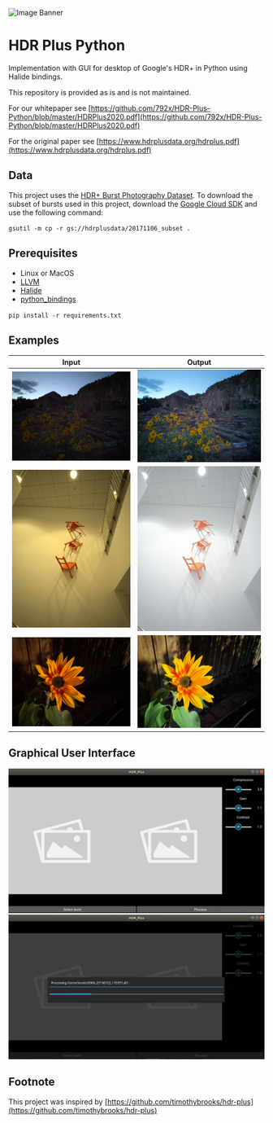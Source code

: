 ![Image Banner](https://github.com/792x/HDR-Plus-Python/blob/master/Examples/Banner.png)

# HDR Plus Python
Implementation with GUI for desktop of Google's HDR+ in Python using Halide bindings. 

This repository is provided as is and is not maintained.

For our whitepaper see [https://github.com/792x/HDR-Plus-Python/blob/master/HDRPlus2020.pdf](https://github.com/792x/HDR-Plus-Python/blob/master/HDRPlus2020.pdf)

For the original paper see [https://www.hdrplusdata.org/hdrplus.pdf](https://www.hdrplusdata.org/hdrplus.pdf)

## Data
This project uses the [HDR+ Burst Photography Dataset](http://www.hdrplusdata.org/dataset.html).
To download the subset of bursts used in this project, download the [Google Cloud SDK](https://cloud.google.com/sdk/docs/#install_the_latest_cloud_sdk_version) and use the following command:
```
gsutil -m cp -r gs://hdrplusdata/20171106_subset .
```

## Prerequisites
* Linux or MacOS
* [LLVM](http://llvm.org/releases/download.html)
* [Halide](https://github.com/halide/Halide)
* [python_bindings](https://github.com/halide/Halide/tree/master/python_bindings)

`pip install -r requirements.txt`

## Examples
Input            |  Output
:-------------------------:|:-------------------------:
![Image Flowers_In](https://github.com/792x/HDR-Plus-Python/blob/master/Examples/flowers_in.jpg)  |  ![Image Flowers Out](https://github.com/792x/HDR-Plus-Python/blob/master/Examples/flowers_out.jpg)
![Image Chairs In](https://github.com/792x/HDR-Plus-Python/blob/master/Examples/chairs_input.jpg)  |  ![Image Chairs Out](https://github.com/792x/HDR-Plus-Python/blob/master/Examples/chairs_output.jpg)
![Image Sunflower In](https://github.com/792x/HDR-Plus-Python/blob/master/Examples/input_sunflower.jpg)  |  ![Image Sunflower Out](https://github.com/792x/HDR-Plus-Python/blob/master/Examples/output_sunflower.jpg)

## Graphical User Interface
![Image GUI](https://github.com/792x/HDR-Plus-Python/blob/master/Examples/empty_gui_v2.png)
![Image GUI Progress Bar](https://github.com/792x/HDR-Plus-Python/blob/master/Examples/progress_bar.png)


## Footnote
This project was inspired by [https://github.com/timothybrooks/hdr-plus](https://github.com/timothybrooks/hdr-plus)

